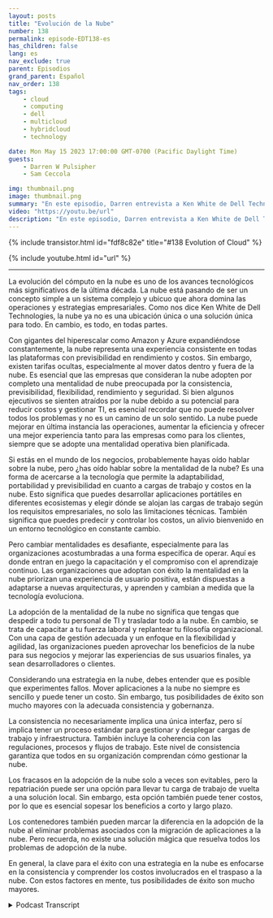 ```yaml
---
layout: posts
title: "Evolución de la Nube"
number: 138
permalink: episode-EDT138-es
has_children: false
lang: es
nav_exclude: true
parent: Episodios
grand_parent: Español
nav_order: 138
tags:
    - cloud
    - computing
    - dell
    - multicloud
    - hybridcloud
    - technology

date: Mon May 15 2023 17:00:00 GMT-0700 (Pacific Daylight Time)
guests:
    - Darren W Pulsipher
    - Sam Ceccola

img: thumbnail.png
image: thumbnail.png
summary: "En este episodio, Darren entrevista a Ken White de Dell Technology sobre cómo la tecnología en la nube es más que una tecnología, sino un proceso y un cambio cultural en las organizaciones."
video: "https://youtu.be/url"
description: "En este episodio, Darren entrevista a Ken White de Dell Technology sobre cómo la tecnología en la nube es más que una tecnología, sino un proceso y un cambio cultural en las organizaciones."
---
```


<div>
{% include transistor.html id="fdf8c82e" title="#138 Evolution of Cloud" %}

{% include youtube.html id="url" %}
</div>

---

La evolución del cómputo en la nube es uno de los avances tecnológicos más significativos de la última década. La nube está pasando de ser un concepto simple a un sistema complejo y ubicuo que ahora domina las operaciones y estrategias empresariales. Como nos dice Ken White de Dell Technologies, la nube ya no es una ubicación única o una solución única para todo. En cambio, es todo, en todas partes.

Con gigantes del hiperescalar como Amazon y Azure expandiéndose constantemente, la nube representa una experiencia consistente en todas las plataformas con previsibilidad en rendimiento y costos. Sin embargo, existen tarifas ocultas, especialmente al mover datos dentro y fuera de la nube. Es esencial que las empresas que consideran la nube adopten por completo una mentalidad de nube preocupada por la consistencia, previsibilidad, flexibilidad, rendimiento y seguridad. Si bien algunos ejecutivos se sienten atraídos por la nube debido a su potencial para reducir costos y gestionar TI, es esencial recordar que no puede resolver todos los problemas y no es un camino de un solo sentido. La nube puede mejorar en última instancia las operaciones, aumentar la eficiencia y ofrecer una mejor experiencia tanto para las empresas como para los clientes, siempre que se adopte una mentalidad operativa bien planificada.

Si estás en el mundo de los negocios, probablemente hayas oído hablar sobre la nube, pero ¿has oído hablar sobre la mentalidad de la nube? Es una forma de acercarse a la tecnología que permite la adaptabilidad, portabilidad y previsibilidad en cuanto a cargas de trabajo y costos en la nube. Esto significa que puedes desarrollar aplicaciones portátiles en diferentes ecosistemas y elegir dónde se alojan las cargas de trabajo según los requisitos empresariales, no solo las limitaciones técnicas. También significa que puedes predecir y controlar los costos, un alivio bienvenido en un entorno tecnológico en constante cambio.

Pero cambiar mentalidades es desafiante, especialmente para las organizaciones acostumbradas a una forma específica de operar. Aquí es donde entran en juego la capacitación y el compromiso con el aprendizaje continuo. Las organizaciones que adoptan con éxito la mentalidad en la nube priorizan una experiencia de usuario positiva, están dispuestas a adaptarse a nuevas arquitecturas, y aprenden y cambian a medida que la tecnología evoluciona.

La adopción de la mentalidad de la nube no significa que tengas que despedir a todo tu personal de TI y trasladar todo a la nube. En cambio, se trata de capacitar a tu fuerza laboral y replantear tu filosofía organizacional. Con una capa de gestión adecuada y un enfoque en la flexibilidad y agilidad, las organizaciones pueden aprovechar los beneficios de la nube para sus negocios y mejorar las experiencias de sus usuarios finales, ya sean desarrolladores o clientes.

Considerando una estrategia en la nube, debes entender que es posible que experimentes fallos. Mover aplicaciones a la nube no siempre es sencillo y puede tener un costo. Sin embargo, tus posibilidades de éxito son mucho mayores con la adecuada consistencia y gobernanza.

La consistencia no necesariamente implica una única interfaz, pero sí implica tener un proceso estándar para gestionar y desplegar cargas de trabajo y infraestructura. También incluye la coherencia con las regulaciones, procesos y flujos de trabajo. Este nivel de consistencia garantiza que todos en su organización comprendan cómo gestionar la nube.

Los fracasos en la adopción de la nube solo a veces son evitables, pero la repatriación puede ser una opción para llevar tu carga de trabajo de vuelta a una solución local. Sin embargo, esta opción también puede tener costos, por lo que es esencial sopesar los beneficios a corto y largo plazo.

Los contenedores también pueden marcar la diferencia en la adopción de la nube al eliminar problemas asociados con la migración de aplicaciones a la nube. Pero recuerda, no existe una solución mágica que resuelva todos los problemas de adopción de la nube.

En general, la clave para el éxito con una estrategia en la nube es enfocarse en la consistencia y comprender los costos involucrados en el traspaso a la nube. Con estos factores en mente, tus posibilidades de éxito son mucho mayores.



<details>
<summary> Podcast Transcript </summary>

<p></p>

</details>
